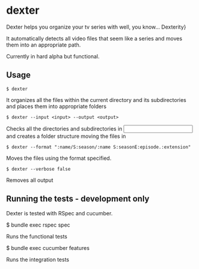 # dexter

Dexter helps you organize your tv series with well, you know... Dexterity}

It automatically detects all video files that seem like a series and moves them
into an appropriate path.

Currently in hard alpha but functional.

## Usage

    $ dexter

It organizes all the files within the current directory and its subdirectories and places them into appropriate folders

    $ dexter --input <input> --output <output>

Checks all the directories and subdirectories in <input> and creates a folder structure moving the files in <output>

    $ dexter --format ":name/S:season/:name S:seasonE:episode.:extension" 

Moves the files using the format specified.

    $ dexter --verbose false

Removes all output

## Running the tests - development only

Dexter is tested with RSpec and cucumber.

  $ bundle exec rspec spec

Runs the functional tests

  $ bundle exec cucumber features
  
Runs the integration tests
